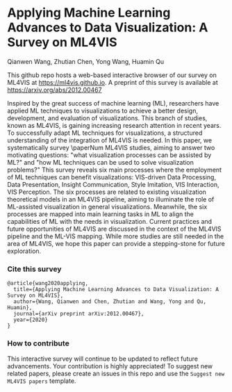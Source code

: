 # Applying Machine Learning Advances to Data Visualization: A Survey on ML4VIS
Qianwen Wang, Zhutian Chen, Yong Wang, Huamin Qu

This github repo hosts a web-based interactive browser of our survey on ML4VIS at https://ml4vis.github.io.
A preprint of this survey is available at https://arxiv.org/abs/2012.00467

Inspired by the great success of machine learning (ML), researchers have applied ML techniques to visualizations to achieve a better design, development, and evaluation of visualizations. This branch of studies, known as ML4VIS, is gaining increasing research attention in recent years. To successfully adapt ML techniques for visualizations, a structured understanding of the integration of ML4VIS is needed. In this paper, we systematically survey \paperNum ML4VIS studies, aiming to answer two motivating questions: "what visualization processes can be assisted by ML?" and "how ML techniques can be used to solve visualization problems?" This survey reveals six main processes where the employment of ML techniques can benefit visualizations: VIS-driven Data Processing, Data Presentation, Insight Communication, Style Imitation, VIS Interaction, VIS Perception. The six processes are related to existing visualization theoretical models in an ML4VIS pipeline, aiming to illuminate the role of ML-assisted visualization in general visualizations. Meanwhile, the six processes are mapped into main learning tasks in ML to align the capabilities of ML with the needs in visualization. Current practices and future opportunities of ML4VIS are discussed in the context of the ML4VIS pipeline and the ML-VIS mapping. While more studies are still needed in the area of ML4VIS, we hope this paper can provide a stepping-stone for future exploration. 

### Cite this survey
```
@article{wang2020applying,
  title={Applying Machine Learning Advances to Data Visualization: A Survey on ML4VIS},
  author={Wang, Qianwen and Chen, Zhutian and Wang, Yong and Qu, Huamin},
  journal={arXiv preprint arXiv:2012.00467},
  year={2020}
}
```
### How to contribute
This interactive survey will continue to be updated to reflect future advancements.
Your contribution is highly appreciated!
To suggest new related papers,
please create an issues in this repo and use the `Suggest new ML4VIS papers` template.
